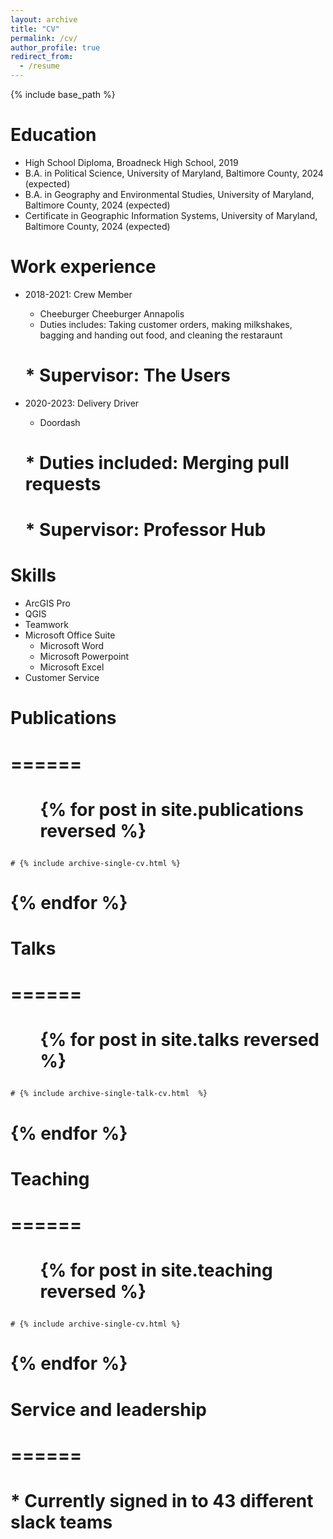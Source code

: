 ```yaml
---
layout: archive
title: "CV"
permalink: /cv/
author_profile: true
redirect_from:
  - /resume
---
```


{% include base_path %}

Education
======
* High School Diploma, Broadneck High School, 2019
* B.A. in Political Science, University of Maryland, Baltimore County, 2024 (expected)
* B.A. in Geography and Environmental Studies, University of Maryland, Baltimore County, 2024 (expected)
* Certificate in Geographic Information Systems, University of Maryland, Baltimore County, 2024 (expected)

Work experience
======
* 2018-2021: Crew Member
  * Cheeburger Cheeburger Annapolis
  * Duties includes: Taking customer orders, making milkshakes, bagging and handing out food, and cleaning the restaraunt
  # * Supervisor: The Users

* 2020-2023: Delivery Driver
  * Doordash
  # * Duties included: Merging pull requests
  # * Supervisor: Professor Hub
  
Skills
======
* ArcGIS Pro
* QGIS
* Teamwork
* Microsoft Office Suite
  * Microsoft Word
  * Microsoft Powerpoint
  * Microsoft Excel
* Customer Service

# Publications
# ======
  # <ul>{% for post in site.publications reversed %}
    # {% include archive-single-cv.html %}
  # {% endfor %}</ul>
  
# Talks
# ======
  # <ul>{% for post in site.talks reversed %}
    # {% include archive-single-talk-cv.html  %}
  # {% endfor %}</ul>
  
# Teaching
# ======
  # <ul>{% for post in site.teaching reversed %}
    # {% include archive-single-cv.html %}
  # {% endfor %}</ul>
  
# Service and leadership
# ======
# * Currently signed in to 43 different slack teams

